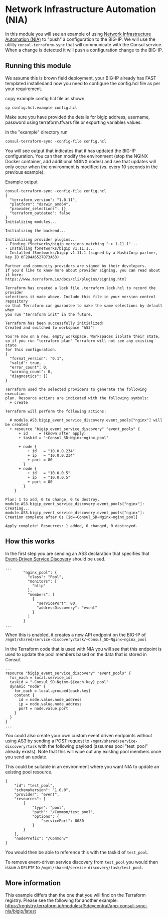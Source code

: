 # Network Infrastructure Automation (NIA)

In this module you will see an example of using [Network Infrastructure Automation (NIA)](https://www.consul.io/docs/nia) to "push" a configuration to the BIG-IP.
We will use the utility `consul-terraform-sync` that will communicate with the Consul service.  When a change is detected it will push a configuration change to the BIG-IP.  

## Running this module
We assume this is brown field deployment, your BIG-IP already has FAST templated installedand now you need to configure the config.hcl file as per your requirement.

copy example config hcl file as shown

```
cp config.hcl.example config.hcl

```
Make sure you have provided the details for bigip address, username, password using terraform.tfvars file or exporting variables values.


In the "example" directory run 
```
consul-terraform-sync -config-file config.hcl 
```
You will see output that indicates that it has updated the BIG-IP configuration.  You can then modify the environment (stop the NGINX Docker container, add additional NGINX nodes) and see that updates will only occur when the environment is modified (vs. every 10 seconds in the previous example).

Example output
```
consul-terraform-sync -config-file config.hcl
{
  "terraform_version": "1.0.11",
  "platform": "darwin_amd64",
  "provider_selections": {},
  "terraform_outdated": false
}
Initializing modules...

Initializing the backend...

Initializing provider plugins...
- Finding f5networks/bigip versions matching "~> 1.11.1"...
- Installing f5networks/bigip v1.11.1...
- Installed f5networks/bigip v1.11.1 (signed by a HashiCorp partner, key ID 0F284A6527D73A63)

Partner and community providers are signed by their developers.
If you'd like to know more about provider signing, you can read about it here:
https://www.terraform.io/docs/cli/plugins/signing.html

Terraform has created a lock file .terraform.lock.hcl to record the provider
selections it made above. Include this file in your version control repository
so that Terraform can guarantee to make the same selections by default when
you run "terraform init" in the future.

Terraform has been successfully initialized!
Created and switched to workspace "AS3"!

You're now on a new, empty workspace. Workspaces isolate their state,
so if you run "terraform plan" Terraform will not see any existing state
for this configuration.
{
  "format_version": "0.1",
  "valid": true,
  "error_count": 0,
  "warning_count": 0,
  "diagnostics": []
}

Terraform used the selected providers to generate the following execution
plan. Resource actions are indicated with the following symbols:
  + create

Terraform will perform the following actions:

  # module.AS3.bigip_event_service_discovery.event_pools["nginx"] will be created
  + resource "bigip_event_service_discovery" "event_pools" {
      + id     = (known after apply)
      + taskid = "~Consul_SD~Nginx~nginx_pool"

      + node {
          + id   = "10.0.0.234"
          + ip   = "10.0.0.234"
          + port = 80
        }
      + node {
          + id   = "10.0.0.5"
          + ip   = "10.0.0.5"
          + port = 80
        }
    }

Plan: 1 to add, 0 to change, 0 to destroy.
module.AS3.bigip_event_service_discovery.event_pools["nginx"]: Creating...
module.AS3.bigip_event_service_discovery.event_pools["nginx"]: Creation complete after 0s [id=~Consul_SD~Nginx~nginx_pool]

Apply complete! Resources: 1 added, 0 changed, 0 destroyed.

```

## How this works

In the first step you are sending an AS3 declaration that specifies that [Event-Driven Service Discovery](https://clouddocs.f5.com/products/extensions/f5-appsvcs-extension/latest/declarations/discovery.html#event-driven-service-discovery) should be used.

```
...
        "nginx_pool": {
          "class": "Pool",
          "monitors": [
            "http"
          ],
          "members": [
            {
              "servicePort": 80,
              "addressDiscovery": "event"
            }
          ]
        }
...
```
When this is enabled, it creates a new API endpoint on the BIG-IP of `/mgmt/shared/service-discovery/task/~Consul_SD~Nginx~nginx_pool`

In the Terraform code that is used with NIA you will see that this endpoint is used to update the pool members based on the data that is stored in Consul.

```hcl
...
resource "bigip_event_service_discovery" "event_pools" {
  for_each = local.service_ids
  taskid = "~Consul_SD~Nginx~${each.key}_pool"
  dynamic "node" {
    for_each = local.grouped[each.key]
    content {
      id = node.value.node_address
      ip = node.value.node_address
      port = node.value.port
    }
  }
}
...
```
You could also create your own custom event driven endpoints without using AS3 by sending a POST request to `/mgmt/shared/service-discovery/task` with the following payload (assumes pool "test_pool" already exists).  Note that this will wipe out any existing pool members once you send an update.

This could be suitable in an environment where you want NIA to update an existing pool resource.
```
{
    "id": "test_pool",
    "schemaVersion": "1.0.0",
    "provider": "event",
    "resources": [
        {
            "type": "pool",
            "path": "/Common/test_pool",
            "options": {
                "servicePort": 8080
            }
        }
    ],
    "nodePrefix": "/Common/"
}
```
You would then be able to reference this with the taskid of `test_pool`.

To remove event-driven service discovery from `test_pool` you would then issue a `DELETE` to `/mgmt/shared/service-discovery/task/test_pool`.

## More information

This example differs than the one that you will find on the Terraform registry.  Please see the following for another example: https://registry.terraform.io/modules/f5devcentral/app-consul-sync-nia/bigip/latest
